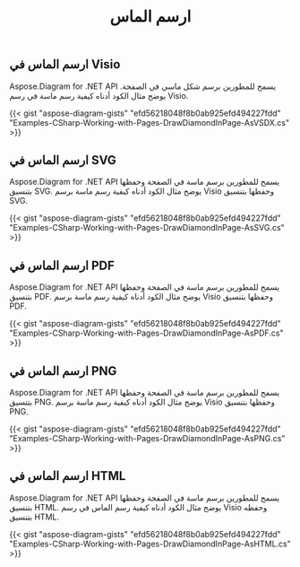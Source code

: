 ﻿---
title: ارسم الماس
type: docs
weight: 30
url: /ar/net/drawing/draw-diamond
description: يشرح هذا القسم كيفية رسم الماس في صفحة visio باستخدام Aspose.Diagram. الدعم باستخدام C# لرسم الماس وحفظه بتنسيق pdf و svg و html و image و xps وتنسيقات أخرى.
---
## **ارسم الماس في Visio**
Aspose.Diagram for .NET API يسمح للمطورين برسم شكل ماسي في الصفحة. يوضح مثال الكود أدناه كيفية رسم ماسة في رسم Visio.

{{< gist "aspose-diagram-gists" "efd56218048f8b0ab925efd494227fdd" "Examples-CSharp-Working-with-Pages-DrawDiamondInPage-AsVSDX.cs" >}}

## **ارسم الماس في SVG**
Aspose.Diagram for .NET API يسمح للمطورين برسم ماسة في الصفحة وحفظها بتنسيق SVG. يوضح مثال الكود أدناه كيفية رسم ماسة برسم Visio وحفظها بتنسيق SVG.

{{< gist "aspose-diagram-gists" "efd56218048f8b0ab925efd494227fdd" "Examples-CSharp-Working-with-Pages-DrawDiamondInPage-AsSVG.cs" >}}

## **ارسم الماس في PDF**
Aspose.Diagram for .NET API يسمح للمطورين برسم ماسة في الصفحة وحفظها بتنسيق PDF. يوضح مثال الكود أدناه كيفية رسم ماسة برسم Visio وحفظها بتنسيق PDF.

{{< gist "aspose-diagram-gists" "efd56218048f8b0ab925efd494227fdd" "Examples-CSharp-Working-with-Pages-DrawDiamondInPage-AsPDF.cs" >}}

## **ارسم الماس في PNG**
Aspose.Diagram for .NET API يسمح للمطورين برسم ماسة في الصفحة وحفظها بتنسيق PNG. يوضح مثال الكود أدناه كيفية رسم ماسة برسم Visio وحفظها بتنسيق PNG.

{{< gist "aspose-diagram-gists" "efd56218048f8b0ab925efd494227fdd" "Examples-CSharp-Working-with-Pages-DrawDiamondInPage-AsPNG.cs" >}}

## **ارسم الماس في HTML**
Aspose.Diagram for .NET API يسمح للمطورين برسم ماسة في الصفحة وحفظها بتنسيق HTML. يوضح مثال الكود أدناه كيفية رسم الماس في رسم Visio وحفظه بتنسيق HTML.

{{< gist "aspose-diagram-gists" "efd56218048f8b0ab925efd494227fdd" "Examples-CSharp-Working-with-Pages-DrawDiamondInPage-AsHTML.cs" >}}
